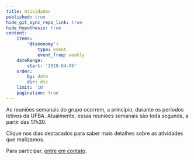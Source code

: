```yaml
---
title: Atividades
published: true
hide_git_sync_repo_link: true
hide_hypothesis: true
content:
    items:
        '@taxonomy':
            type: event
            event_freq: weekly
    dateRange:
        start: '2018-04-06'
    order:
        by: date
        dir: dsc
    limit: '10'
    pagination: true
---
```


As reuniões semanais do grupo ocorrem, a princípio, durante os períodos letivos da UFBA. Atualmente, essas reuniões semanais são toda segunda, a partir das 17h30.

Clique nos dias destacados para saber mais detalhes sobre as atividades que realizamos.

Para participar, [entre em contato](http://www.arqueologiadosensivel.ufba.br/contato).